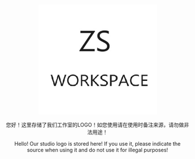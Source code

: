 <div class="container" align="center">
  <img src="logo.jpg">
  <p>您好！这里存储了我们工作室的LOGO！如您使用请在使用时备注来源，请勿做非法用途！</p>
  <p>Hello! Our studio logo is stored here! If you use it, please indicate the source when using it and do not use it for illegal purposes!</p>
</div>
